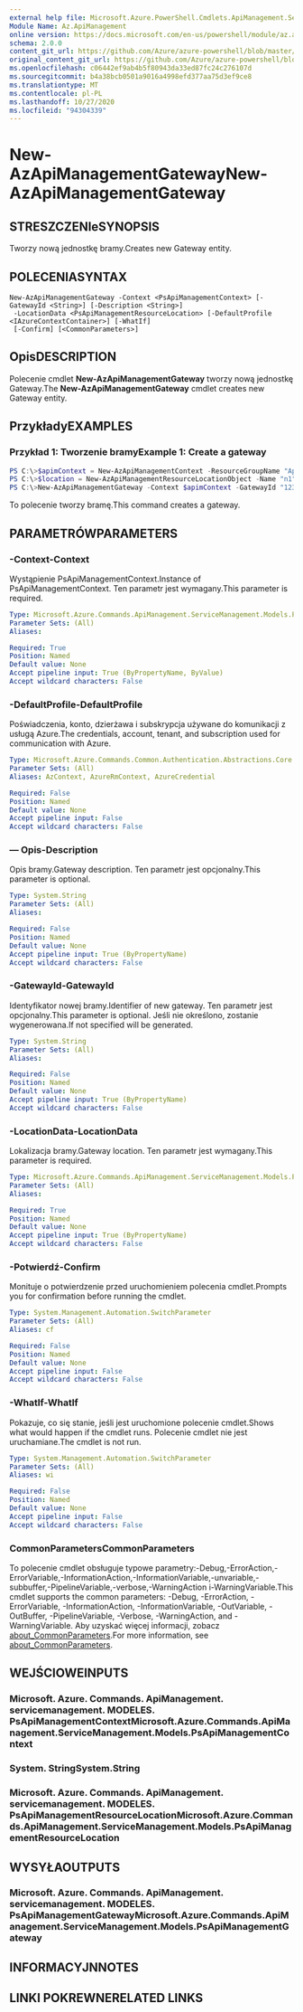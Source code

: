 ```yaml
---
external help file: Microsoft.Azure.PowerShell.Cmdlets.ApiManagement.ServiceManagement.dll-Help.xml
Module Name: Az.ApiManagement
online version: https://docs.microsoft.com/en-us/powershell/module/az.apimanagement/new-azapimanagementgateway
schema: 2.0.0
content_git_url: https://github.com/Azure/azure-powershell/blob/master/src/ApiManagement/ApiManagement/help/New-AzApiManagementGateway.md
original_content_git_url: https://github.com/Azure/azure-powershell/blob/master/src/ApiManagement/ApiManagement/help/New-AzApiManagementGateway.md
ms.openlocfilehash: c06442ef9ab4b5f80943da33ed87fc24c276107d
ms.sourcegitcommit: b4a38bcb0501a9016a4998efd377aa75d3ef9ce8
ms.translationtype: MT
ms.contentlocale: pl-PL
ms.lasthandoff: 10/27/2020
ms.locfileid: "94304339"
---
```

# <span data-ttu-id="8331e-101">New-AzApiManagementGateway</span><span class="sxs-lookup"><span data-stu-id="8331e-101">New-AzApiManagementGateway</span></span>

## <span data-ttu-id="8331e-102">STRESZCZENIe</span><span class="sxs-lookup"><span data-stu-id="8331e-102">SYNOPSIS</span></span>
<span data-ttu-id="8331e-103">Tworzy nową jednostkę bramy.</span><span class="sxs-lookup"><span data-stu-id="8331e-103">Creates new Gateway entity.</span></span>

## <span data-ttu-id="8331e-104">POLECENIA</span><span class="sxs-lookup"><span data-stu-id="8331e-104">SYNTAX</span></span>

```
New-AzApiManagementGateway -Context <PsApiManagementContext> [-GatewayId <String>] [-Description <String>]
 -LocationData <PsApiManagementResourceLocation> [-DefaultProfile <IAzureContextContainer>] [-WhatIf]
 [-Confirm] [<CommonParameters>]
```

## <span data-ttu-id="8331e-105">Opis</span><span class="sxs-lookup"><span data-stu-id="8331e-105">DESCRIPTION</span></span>
<span data-ttu-id="8331e-106">Polecenie cmdlet **New-AzApiManagementGateway** tworzy nową jednostkę Gateway.</span><span class="sxs-lookup"><span data-stu-id="8331e-106">The **New-AzApiManagementGateway** cmdlet creates new Gateway entity.</span></span>

## <span data-ttu-id="8331e-107">Przykłady</span><span class="sxs-lookup"><span data-stu-id="8331e-107">EXAMPLES</span></span>

### <span data-ttu-id="8331e-108">Przykład 1: Tworzenie bramy</span><span class="sxs-lookup"><span data-stu-id="8331e-108">Example 1: Create a gateway</span></span>
```powershell
PS C:\>$apimContext = New-AzApiManagementContext -ResourceGroupName "Api-Default-WestUS" -ServiceName "contoso"
PS C:\>$location = New-AzApiManagementResourceLocationObject -Name "n1" -City "c1" -District "d1" -CountryOrRegion "r1"
PS C:\>New-AzApiManagementGateway -Context $apimContext -GatewayId "123" -Description "desc" -LocationData $location
```

<span data-ttu-id="8331e-109">To polecenie tworzy bramę.</span><span class="sxs-lookup"><span data-stu-id="8331e-109">This command creates a gateway.</span></span>

## <span data-ttu-id="8331e-110">PARAMETRÓW</span><span class="sxs-lookup"><span data-stu-id="8331e-110">PARAMETERS</span></span>

### <span data-ttu-id="8331e-111">-Context</span><span class="sxs-lookup"><span data-stu-id="8331e-111">-Context</span></span>
<span data-ttu-id="8331e-112">Wystąpienie PsApiManagementContext.</span><span class="sxs-lookup"><span data-stu-id="8331e-112">Instance of PsApiManagementContext.</span></span>
<span data-ttu-id="8331e-113">Ten parametr jest wymagany.</span><span class="sxs-lookup"><span data-stu-id="8331e-113">This parameter is required.</span></span>

```yaml
Type: Microsoft.Azure.Commands.ApiManagement.ServiceManagement.Models.PsApiManagementContext
Parameter Sets: (All)
Aliases:

Required: True
Position: Named
Default value: None
Accept pipeline input: True (ByPropertyName, ByValue)
Accept wildcard characters: False
```

### <span data-ttu-id="8331e-114">-DefaultProfile</span><span class="sxs-lookup"><span data-stu-id="8331e-114">-DefaultProfile</span></span>
<span data-ttu-id="8331e-115">Poświadczenia, konto, dzierżawa i subskrypcja używane do komunikacji z usługą Azure.</span><span class="sxs-lookup"><span data-stu-id="8331e-115">The credentials, account, tenant, and subscription used for communication with Azure.</span></span>

```yaml
Type: Microsoft.Azure.Commands.Common.Authentication.Abstractions.Core.IAzureContextContainer
Parameter Sets: (All)
Aliases: AzContext, AzureRmContext, AzureCredential

Required: False
Position: Named
Default value: None
Accept pipeline input: False
Accept wildcard characters: False
```

### <span data-ttu-id="8331e-116">— Opis</span><span class="sxs-lookup"><span data-stu-id="8331e-116">-Description</span></span>
<span data-ttu-id="8331e-117">Opis bramy.</span><span class="sxs-lookup"><span data-stu-id="8331e-117">Gateway description.</span></span>
<span data-ttu-id="8331e-118">Ten parametr jest opcjonalny.</span><span class="sxs-lookup"><span data-stu-id="8331e-118">This parameter is optional.</span></span>

```yaml
Type: System.String
Parameter Sets: (All)
Aliases:

Required: False
Position: Named
Default value: None
Accept pipeline input: True (ByPropertyName)
Accept wildcard characters: False
```

### <span data-ttu-id="8331e-119">-GatewayId</span><span class="sxs-lookup"><span data-stu-id="8331e-119">-GatewayId</span></span>
<span data-ttu-id="8331e-120">Identyfikator nowej bramy.</span><span class="sxs-lookup"><span data-stu-id="8331e-120">Identifier of new gateway.</span></span>
<span data-ttu-id="8331e-121">Ten parametr jest opcjonalny.</span><span class="sxs-lookup"><span data-stu-id="8331e-121">This parameter is optional.</span></span>
<span data-ttu-id="8331e-122">Jeśli nie określono, zostanie wygenerowana.</span><span class="sxs-lookup"><span data-stu-id="8331e-122">If not specified will be generated.</span></span>

```yaml
Type: System.String
Parameter Sets: (All)
Aliases:

Required: False
Position: Named
Default value: None
Accept pipeline input: True (ByPropertyName)
Accept wildcard characters: False
```

### <span data-ttu-id="8331e-123">-LocationData</span><span class="sxs-lookup"><span data-stu-id="8331e-123">-LocationData</span></span>
<span data-ttu-id="8331e-124">Lokalizacja bramy.</span><span class="sxs-lookup"><span data-stu-id="8331e-124">Gateway location.</span></span>
<span data-ttu-id="8331e-125">Ten parametr jest wymagany.</span><span class="sxs-lookup"><span data-stu-id="8331e-125">This parameter is required.</span></span>

```yaml
Type: Microsoft.Azure.Commands.ApiManagement.ServiceManagement.Models.PsApiManagementResourceLocation
Parameter Sets: (All)
Aliases:

Required: True
Position: Named
Default value: None
Accept pipeline input: True (ByPropertyName)
Accept wildcard characters: False
```

### <span data-ttu-id="8331e-126">-Potwierdź</span><span class="sxs-lookup"><span data-stu-id="8331e-126">-Confirm</span></span>
<span data-ttu-id="8331e-127">Monituje o potwierdzenie przed uruchomieniem polecenia cmdlet.</span><span class="sxs-lookup"><span data-stu-id="8331e-127">Prompts you for confirmation before running the cmdlet.</span></span>

```yaml
Type: System.Management.Automation.SwitchParameter
Parameter Sets: (All)
Aliases: cf

Required: False
Position: Named
Default value: None
Accept pipeline input: False
Accept wildcard characters: False
```

### <span data-ttu-id="8331e-128">-WhatIf</span><span class="sxs-lookup"><span data-stu-id="8331e-128">-WhatIf</span></span>
<span data-ttu-id="8331e-129">Pokazuje, co się stanie, jeśli jest uruchomione polecenie cmdlet.</span><span class="sxs-lookup"><span data-stu-id="8331e-129">Shows what would happen if the cmdlet runs.</span></span> <span data-ttu-id="8331e-130">Polecenie cmdlet nie jest uruchamiane.</span><span class="sxs-lookup"><span data-stu-id="8331e-130">The cmdlet is not run.</span></span>

```yaml
Type: System.Management.Automation.SwitchParameter
Parameter Sets: (All)
Aliases: wi

Required: False
Position: Named
Default value: None
Accept pipeline input: False
Accept wildcard characters: False
```

### <span data-ttu-id="8331e-131">CommonParameters</span><span class="sxs-lookup"><span data-stu-id="8331e-131">CommonParameters</span></span>
<span data-ttu-id="8331e-132">To polecenie cmdlet obsługuje typowe parametry:-Debug,-ErrorAction,-ErrorVariable,-InformationAction,-InformationVariable,-unvariable,-subbuffer,-PipelineVariable,-verbose,-WarningAction i-WarningVariable.</span><span class="sxs-lookup"><span data-stu-id="8331e-132">This cmdlet supports the common parameters: -Debug, -ErrorAction, -ErrorVariable, -InformationAction, -InformationVariable, -OutVariable, -OutBuffer, -PipelineVariable, -Verbose, -WarningAction, and -WarningVariable.</span></span> <span data-ttu-id="8331e-133">Aby uzyskać więcej informacji, zobacz [about_CommonParameters](http://go.microsoft.com/fwlink/?LinkID=113216).</span><span class="sxs-lookup"><span data-stu-id="8331e-133">For more information, see [about_CommonParameters](http://go.microsoft.com/fwlink/?LinkID=113216).</span></span>

## <span data-ttu-id="8331e-134">WEJŚCIOWE</span><span class="sxs-lookup"><span data-stu-id="8331e-134">INPUTS</span></span>

### <span data-ttu-id="8331e-135">Microsoft. Azure. Commands. ApiManagement. servicemanagement. MODELES. PsApiManagementContext</span><span class="sxs-lookup"><span data-stu-id="8331e-135">Microsoft.Azure.Commands.ApiManagement.ServiceManagement.Models.PsApiManagementContext</span></span>

### <span data-ttu-id="8331e-136">System. String</span><span class="sxs-lookup"><span data-stu-id="8331e-136">System.String</span></span>

### <span data-ttu-id="8331e-137">Microsoft. Azure. Commands. ApiManagement. servicemanagement. MODELES. PsApiManagementResourceLocation</span><span class="sxs-lookup"><span data-stu-id="8331e-137">Microsoft.Azure.Commands.ApiManagement.ServiceManagement.Models.PsApiManagementResourceLocation</span></span>

## <span data-ttu-id="8331e-138">WYSYŁA</span><span class="sxs-lookup"><span data-stu-id="8331e-138">OUTPUTS</span></span>

### <span data-ttu-id="8331e-139">Microsoft. Azure. Commands. ApiManagement. servicemanagement. MODELES. PsApiManagementGateway</span><span class="sxs-lookup"><span data-stu-id="8331e-139">Microsoft.Azure.Commands.ApiManagement.ServiceManagement.Models.PsApiManagementGateway</span></span>

## <span data-ttu-id="8331e-140">INFORMACYJN</span><span class="sxs-lookup"><span data-stu-id="8331e-140">NOTES</span></span>

## <span data-ttu-id="8331e-141">LINKI POKREWNE</span><span class="sxs-lookup"><span data-stu-id="8331e-141">RELATED LINKS</span></span>
